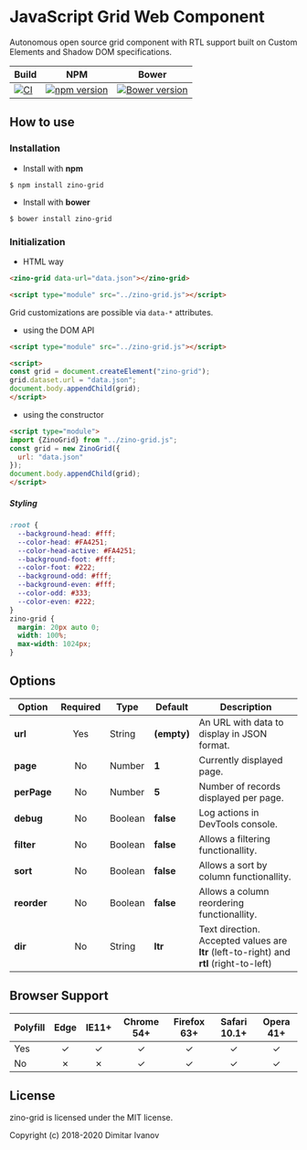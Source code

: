 # JavaScript Grid Web Component
Autonomous open source grid component with RTL support built on Custom Elements and Shadow DOM specifications.

| Build | NPM | Bower |
| --- | --- | --- |
| [![CI](https://github.com/riverside/zino-grid/actions/workflows/test.yml/badge.svg)](https://github.com/riverside/zino-grid/actions/workflows/test.yml) | [![npm version](https://badge.fury.io/js/zino-grid.svg)](https://badge.fury.io/js/zino-grid) | [![Bower version](https://badge.fury.io/bo/zino-grid.svg)](https://badge.fury.io/bo/zino-grid) |

## How to use

### Installation
- Install with **npm**
```
$ npm install zino-grid
```

- Install with **bower**
```
$ bower install zino-grid
```

### Initialization
- HTML way
```html
<zino-grid data-url="data.json"></zino-grid>

<script type="module" src="../zino-grid.js"></script>
```
Grid customizations are possible via `data-*` attributes.

- using the DOM API
```html
<script type="module" src="../zino-grid.js"></script>

<script>
const grid = document.createElement("zino-grid");
grid.dataset.url = "data.json";
document.body.appendChild(grid);
</script>
```

- using the constructor
```html
<script type="module">
import {ZinoGrid} from "../zino-grid.js";
const grid = new ZinoGrid({
  url: "data.json"
});
document.body.appendChild(grid);
</script>
```

##### Styling
```css
:root {
  --background-head: #fff;
  --color-head: #FA4251;
  --color-head-active: #FA4251;
  --background-foot: #fff;
  --color-foot: #222;
  --background-odd: #fff;
  --background-even: #fff;
  --color-odd: #333;
  --color-even: #222;
}
zino-grid {
  margin: 20px auto 0;
  width: 100%;
  max-width: 1024px;
}
```

## Options
|Option|Required|Type|Default|Description|
|---|:---:|---|---|---|
|**url**|Yes|String|**(empty)**|An URL with data to display in JSON format.|
|**page**|No|Number|**1**|Currently displayed page.|
|**perPage**|No|Number|**5**|Number of records displayed per page.|
|**debug**|No|Boolean|**false**|Log actions in DevTools console.|
|**filter**|No|Boolean|**false**|Allows a filtering functionallity.|
|**sort**|No|Boolean|**false**|Allows a sort by column functionallity.|
|**reorder**|No|Boolean|**false**|Allows a column reordering functionallity.|
|**dir**|No|String|**ltr**|Text direction. Accepted values are **ltr** (left-to-right) and **rtl** (right-to-left)|

## Browser Support
|Polyfill|Edge|IE11+|Chrome 54+|Firefox 63+|Safari 10.1+|Opera 41+|
|---|:---:|:---:|:---:|:---:|:---:|:---:|
|Yes|✓|✓|✓|✓|✓|✓|
|No|✗|✗|✓|✓|✓|✓| 

## License
zino-grid is licensed under the MIT license.

Copyright (c) 2018-2020 Dimitar Ivanov
